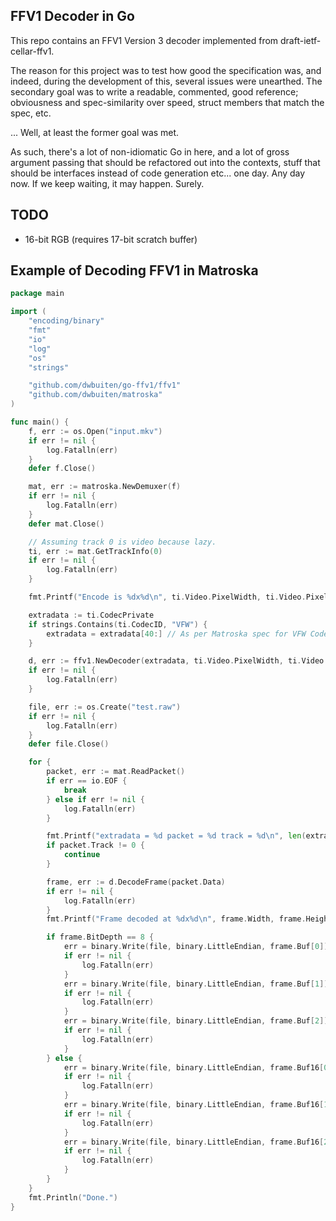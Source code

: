 FFV1 Decoder in Go
---

This repo contains an FFV1 Version 3 decoder implemented from draft-ietf-cellar-ffv1.

The reason for this project was to test how good the specification was, and indeed, during
the development of this, several issues were unearthed. The secondary goal was to write a
readable, commented, good reference; obviousness and spec-similarity over speed, struct
members that match the spec, etc.

... Well, at least the former goal was met.

As such, there's a lot of non-idiomatic Go in here, and a lot of gross argument passing
that should be refactored out into the contexts, stuff that should be interfaces instead
of code generation etc... one day. Any day now. If we keep waiting, it may happen. Surely.

TODO
---

* 16-bit RGB (requires 17-bit scratch buffer)

Example of Decoding FFV1 in Matroska
---

```Go
package main

import (
	"encoding/binary"
	"fmt"
	"io"
	"log"
	"os"
	"strings"

	"github.com/dwbuiten/go-ffv1/ffv1"
	"github.com/dwbuiten/matroska"
)

func main() {
	f, err := os.Open("input.mkv")
	if err != nil {
		log.Fatalln(err)
	}
	defer f.Close()

	mat, err := matroska.NewDemuxer(f)
	if err != nil {
		log.Fatalln(err)
	}
	defer mat.Close()

	// Assuming track 0 is video because lazy.
	ti, err := mat.GetTrackInfo(0)
	if err != nil {
		log.Fatalln(err)
	}

	fmt.Printf("Encode is %dx%d\n", ti.Video.PixelWidth, ti.Video.PixelHeight)

	extradata := ti.CodecPrivate
	if strings.Contains(ti.CodecID, "VFW") {
		extradata = extradata[40:] // As per Matroska spec for VFW CodecPrivate
	}

	d, err := ffv1.NewDecoder(extradata, ti.Video.PixelWidth, ti.Video.PixelHeight)
	if err != nil {
		log.Fatalln(err)
	}

	file, err := os.Create("test.raw")
	if err != nil {
		log.Fatalln(err)
	}
	defer file.Close()

	for {
		packet, err := mat.ReadPacket()
		if err == io.EOF {
			break
		} else if err != nil {
			log.Fatalln(err)
		}

		fmt.Printf("extradata = %d packet = %d track = %d\n", len(extradata), len(packet.Data), packet.Track)
		if packet.Track != 0 {
			continue
		}

		frame, err := d.DecodeFrame(packet.Data)
		if err != nil {
			log.Fatalln(err)
		}
		fmt.Printf("Frame decoded at %dx%d\n", frame.Width, frame.Height)

		if frame.BitDepth == 8 {
			err = binary.Write(file, binary.LittleEndian, frame.Buf[0])
			if err != nil {
				log.Fatalln(err)
			}
			err = binary.Write(file, binary.LittleEndian, frame.Buf[1])
			if err != nil {
				log.Fatalln(err)
			}
			err = binary.Write(file, binary.LittleEndian, frame.Buf[2])
			if err != nil {
				log.Fatalln(err)
			}
		} else {
			err = binary.Write(file, binary.LittleEndian, frame.Buf16[0])
			if err != nil {
				log.Fatalln(err)
			}
			err = binary.Write(file, binary.LittleEndian, frame.Buf16[1])
			if err != nil {
				log.Fatalln(err)
			}
			err = binary.Write(file, binary.LittleEndian, frame.Buf16[2])
			if err != nil {
				log.Fatalln(err)
			}
		}
	}
	fmt.Println("Done.")
}
```
